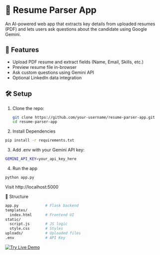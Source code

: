# 🧠 Resume Parser App

An AI-powered web app that extracts key details from uploaded resumes (PDF) and lets users ask questions about the candidate using Google Gemini.

## 🚀 Features
- Upload PDF resume and extract fields (Name, Email, Skills, etc.)
- Preview resume file in-browser
- Ask custom questions using Gemini API
- Optional LinkedIn data integration

## 🛠 Setup

1. Clone the repo:
   ```bash
   git clone https://github.com/your-username/resume-parser-app.git
   cd resume-parser-app
2. Install Dependencies
```bash
pip install -r requirements.txt
```
3. Add .env with your Gemini API key:
```bash
GEMINI_API_KEY=your_api_key_here
```

4. Run the app
```bash
python app.py
```
Visit http://localhost:5000

📁 Structure
```bash
app.py            # Flask backend
templates/
  index.html      # Frontend UI
static/
  script.js       # JS logic
  style.css       # Styles
uploads/          # Uploaded files
.env              # API Key
```
[![Try Live Demo](https://img.shields.io/badge/Try%20Live%20Demo-%F0%9F%9A%80-blue?style=for-the-badge)](https://resume-demo.onrender.com)
